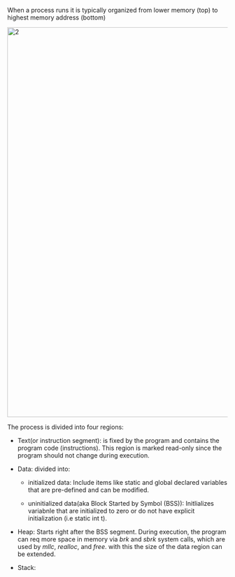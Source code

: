 When a process runs it is typically organized from lower memory (top) to highest memory address (bottom)

<img width="893" alt="2" src="https://user-images.githubusercontent.com/46513413/82864109-bdfcf500-9ef1-11ea-89ac-1ac5276e1fce.PNG">

The process is divided into four regions:

- Text(or instruction segment): is fixed by the program and contains the program code (instructions). This region is marked read-only since the program should not change during execution.


- Data: divided into:
  
   - initialized data: Include items like static and global declared variables that are pre-defined and can be modified. 
   
   - uninitialized data(aka Block Started by Symbol (BSS)):  Initlializes variabnle that are initialized to zero or do not have explicit initialization (i.e static int t).


- Heap: Starts right after the BSS segment. During execution, the program can req more space in memory via *brk* and *sbrk* system calls, which are used by *mllc*, *realloc*, and *free*. with this the size of the data region can be extended.


- Stack: 



































